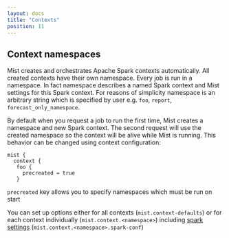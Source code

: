 ```yaml
---
layout: docs
title: "Contexts"
position: 11
---
```

## Context namespaces

Mist creates and orchestrates Apache Spark contexts automatically.
All created contexts have their own namespace. Every job is run in a namespace.
In fact namespace describes a named Spark context and Mist settings for this Spark context.
For reasons of simplicity namespace is an arbitrary string which is specified by user e.g. `foo`, `report`, `forecast_only_namespace`.

By default when you request a job to run the first time, Mist creates a namespace and new Spark context.
The second request will use the created namespace so the context will be alive while Mist is running.
This behavior can be changed using context configuration:
```hocon
mist {
  context {
   foo {
     precreated = true
   }
```
`precreated` key allows you to specify namespaces which must be run on start

You can set up options either for all contexts (`mist.context-defaults`) or for each context individually (`mist.context.<namespace>`)
including [spark settings](http://spark.apache.org/docs/latest/configuration.html) (`mist.context.<namespace>.spark-conf`)
